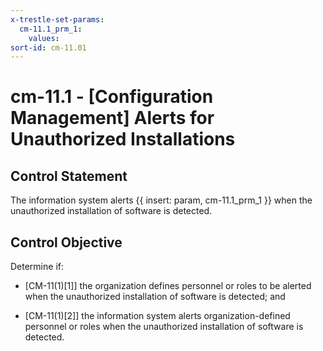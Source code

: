 ```yaml
---
x-trestle-set-params:
  cm-11.1_prm_1:
    values:
sort-id: cm-11.01
---
```


# cm-11.1 - \[Configuration Management\] Alerts for Unauthorized Installations

## Control Statement

The information system alerts {{ insert: param, cm-11.1_prm_1 }} when the unauthorized installation of software is detected.

## Control Objective

Determine if:

- \[CM-11(1)[1]\] the organization defines personnel or roles to be alerted when the unauthorized installation of software is detected; and

- \[CM-11(1)[2]\] the information system alerts organization-defined personnel or roles when the unauthorized installation of software is detected.
